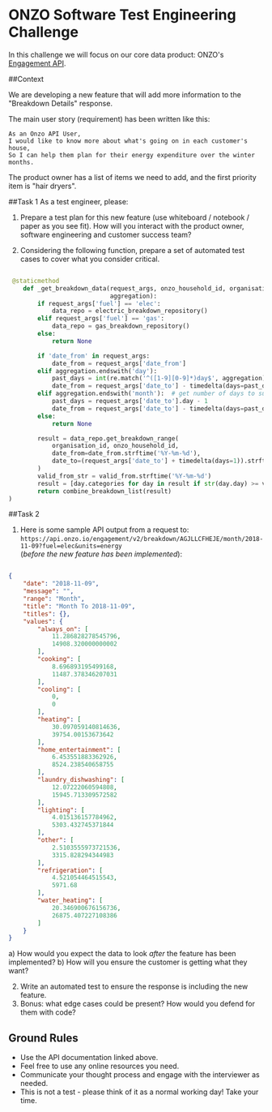 # ONZO Software Test Engineering Challenge

In this challenge we will focus on our core data product: ONZO's [Engagement API](http://apidocs.onzodata.com/engagement/v2/). 

##Context

We are developing a new feature that will add more information to the "Breakdown Details" response.

The main user story (requirement) has been written like this:

```
As an Onzo API User,
I would like to know more about what's going on in each customer's house,
So I can help them plan for their energy expenditure over the winter months.
```

The product owner has a list of items we need to add, and the first priority item is "hair dryers".

##Task 1
As a test engineer, please:

1. Prepare a test plan for this new feature (use whiteboard / notebook / paper as you see fit). How will you interact with 
the product owner, software engineering and customer success team?

2. Considering the following function, prepare a set of automated test cases to cover what you consider critical.

```python

 @staticmethod
    def _get_breakdown_data(request_args, onzo_household_id, organisation_id, valid_from,
                            aggregation):
        if request_args['fuel'] == 'elec':
            data_repo = electric_breakdown_repository()
        elif request_args['fuel'] == 'gas':
            data_repo = gas_breakdown_repository()
        else:
            return None

        if 'date_from' in request_args:
            date_from = request_args['date_from']
        elif aggregation.endswith('day'):
            past_days = int(re.match('^([1-9][0-9]*)day$', aggregation).group(1)) - 1
            date_from = request_args['date_to'] - timedelta(days=past_days)
        elif aggregation.endswith('month'):  # get number of days to subtract to get 1st of the month
            past_days = request_args['date_to'].day - 1
            date_from = request_args['date_to'] - timedelta(days=past_days)
        else:
            return None

        result = data_repo.get_breakdown_range(
            organisation_id, onzo_household_id,
            date_from=date_from.strftime('%Y-%m-%d'),
            date_to=(request_args['date_to'] + timedelta(days=1)).strftime('%Y-%m-%d')
        )
        valid_from_str = valid_from.strftime('%Y-%m-%d')
        result = [day.categories for day in result if str(day.day) >= valid_from_str]
        return combine_breakdown_list(result)
)
```

##Task 2
1. Here is some sample API output from a request 
to: `https://api.onzo.io/engagement/v2/breakdown/AGJLLCFHEJE/month/2018-11-09?fuel=elec&units=energy`  
(_before the new feature has been implemented_):

```json

{
    "date": "2018-11-09",
    "message": "",
    "range": "Month",
    "title": "Month To 2018-11-09",
    "titles": {},
    "values": {
        "always_on": [
            11.286828278545796,
            14908.320000000002
        ],
        "cooking": [
            8.696893195499168,
            11487.378346207031
        ],
        "cooling": [
            0,
            0
        ],
        "heating": [
            30.097059140814636,
            39754.00153673642
        ],
        "home_entertainment": [
            6.453551883362926,
            8524.238540658755
        ],
        "laundry_dishwashing": [
            12.07222060594808,
            15945.713309572582
        ],
        "lighting": [
            4.015136157784962,
            5303.432745371844
        ],
        "other": [
            2.5103555973721536,
            3315.828294344983
        ],
        "refrigeration": [
            4.521054464515543,
            5971.68
        ],
        "water_heating": [
            20.346900676156736,
            26875.407227108386
        ]
    }
}
```


a) How would you expect the data to look _after_ the feature has been implemented?
b) How will you ensure the customer is getting what they want?

2. Write an automated test to ensure the response is including the new feature.
3. Bonus: what edge cases could be present? How would you defend for them with code?

## Ground Rules

* Use the API documentation linked above.
* Feel free to use any online resources you need.
* Communicate your thought process and engage with the interviewer as needed.
* This is not a test - please think of it as a normal working day! Take your time.